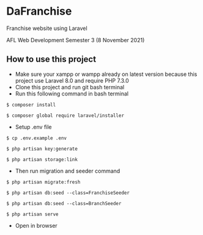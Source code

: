 # DaFranchise

Franchise website using Laravel

AFL Web Development Semester 3 (8 November 2021)

## How to use this project

- Make sure your xampp or wampp already on latest version because this project use Laravel 8.0 and require PHP 7.3.0
- Clone this project and run git bash terminal
- Run this following command in bash terminal

```
$ composer install
```
```
$ composer global require laravel/installer
```

- Setup .env file

```
$ cp .env.example .env
```
```
$ php artisan key:generate
```
```
$ php artisan storage:link
```

- Then run migration and seeder command

```
$ php artisan migrate:fresh
```
```
$ php artisan db:seed --class=FranchiseSeeder
```
```
$ php artisan db:seed --class=BranchSeeder
```
```
$ php artisan serve
```

- Open in browser 
